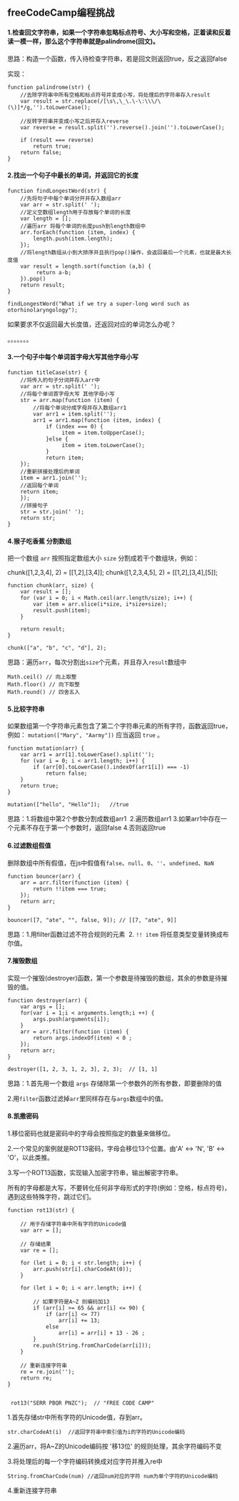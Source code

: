 ## freeCodeCamp编程挑战

#### 1.检查回文字符串，如果一个字符串忽略标点符号、大小写和空格，正着读和反着读一模一样，那么这个字符串就是palindrome(回文)。

思路：构造一个函数，传入待检查字符串，若是回文则返回true，反之返回false

实现：

```
function palindrome(str) {
	//去除字符串中所有空格和标点符号并变成小写，将处理后的字符串存入result
  	var result = str.replace(/[\s\,\_\.\-\:\\\/\(\)]*/g,'').toLowerCase();

  	//反转字符串并变成小写之后并存入reverse
  	var reverse = result.split('').reverse().join('').toLowerCase();

  	if (result === reverse)
  		return true;
  	return false;
}
```

#### 2.找出一个句子中最长的单词，并返回它的长度

```
function findLongestWord(str) {
    //先将句子中每个单词分开并存入数组arr
    var arr = str.split(' ');
    //定义空数组length用于存放每个单词的长度
    var length = [];
    //遍历arr 将每个单词的长度push到length数组中
    arr.forEach(function (item, index) {
    	length.push(item.length); 
    });
    //将length数组从小到大排序并且执行pop()操作，会返回最后一个元素，也就是最大长度值
    var result = length.sort(function (a,b) {
    	 return a-b;
    }).pop()
    return result;
}

findLongestWord("What if we try a super-long word such as otorhinolaryngology"); 
```

如果要求不仅返回最大长度值，还返回对应的单词怎么办呢？

。。。。。。。

#### 3.一个句子中每个单词首字母大写其他字母小写

```
function titleCase(str) {
	//将传入的句子分词并存入arr中 
	var arr = str.split(' ');
	//将每个单词首字母大写 其他字母小写
	str = arr.map(function (item) {
		//将每个单词分成字母并存入数组arr1
		var arr1 = item.split('');
	  	arr1 = arr1.map(function (item, index) {
			if (index === 0) {
				 item = item.toUpperCase();
			}else {
				 item = item.toLowerCase();
			}
			return item;
	});
	//重新拼接处理后的单词
	item = arr1.join('');
	//返回每个单词
	return item;
	});
	//拼接句子
	str = str.join(' ');
	return str;
}
```

#### 4.猴子吃香蕉 分割数组

把一个数组 `arr` 按照指定数组大小 `size` 分割成若干个数组块，例如：

chunk([1,2,3,4], 2) = [[1,2],[3,4]];
chunk([1,2,3,4,5], 2) = [[1,2],[3,4],[5]];

```
function chunk(arr, size) {
	var result = [];
	for (var i = 0; i < Math.ceil(arr.length/size); i++) {
		var item = arr.slice(i*size, i*size+size);
		result.push(item);
	}
	
	return result;
}

chunk(["a", "b", "c", "d"], 2);
```

思路：遍历`arr`，每次分割出`size`个元素，并且存入`result`数组中

```
Math.ceil() // 向上取整
Math.floor() // 向下取整
Math.round() // 四舍五入
```

#### 5.比较字符串

如果数组第一个字符串元素包含了第二个字符串元素的所有字符，函数返回true，例如：
`mutation(["Mary", "Aarmy"])` 应当返回 `true` 。

```
function mutation(arr) {
  	var arr1 = arr[1].toLowerCase().split('');
  	for (var i = 0; i < arr1.length; i++) {
  		if (arr[0].toLowerCase().indexOf(arr1[i]) === -1)
  			return false;
  	}
  	return true;
}

mutation(["hello", "Hello"]);   //true
```

思路：1.将数组中第2个参数分割成数组arr1
​	    2.遍历数组arr1
​	    3.如果arr1中存在一个元素不存在于第一个参数时，返回false
​	    4.否则返回true

#### 6.过滤数组假值

删除数组中所有假值，在js中假值有`false`、`null`、`0`、`''`、`undefined`、`NaN` 

```
function bouncer(arr) {
	arr = arr.filter(function (item) {
		return !!item === true;
	});
	return arr;
}

bouncer([7, "ate", "", false, 9]); // [[7, "ate", 9]]
```

思路：1.用filter函数过滤不符合规则的元素
​            2. `!! item` 将任意类型变量转换成布尔值。

#### 7.摧毁数组

实现一个摧毁(destroyer)函数，第一个参数是待摧毁的数组，其余的参数是待摧毁的值。

```
function destroyer(arr) {
    var args = [];
    for(var i = 1;i < arguments.length;i ++) {
        args.push(arguments[i]);
    }
    arr = arr.filter(function (item) {
        return args.indexOf(item) < 0 ;
    });
    return arr;
}

destroyer([1, 2, 3, 1, 2, 3], 2, 3);  // [1, 1]
```

思路：1.首先用一个数组 `args` 存储除第一个参数外的所有参数，即要删除的值

​	    2.用`filter`函数过滤掉`arr`里同样存在与`args`数组中的值。

#### 8.凯撒密码

1.移位密码也就是密码中的字母会按照指定的数量来做移位。

2.一个常见的案例就是ROT13密码，字母会移位13个位置。由'A' ↔ 'N', 'B' ↔ 'O'，以此类推。

3.写一个ROT13函数，实现输入加密字符串，输出解密字符串。

所有的字母都是大写，不要转化任何非字母形式的字符(例如：空格，标点符号)，遇到这些特殊字符，跳过它们。

```
function rot13(str) {

	// 用于存储字符串中所有字符的Unicode值
	var arr = [];
	
	// 存储结果
	var re = [];
	
	for (let i = 0; i < str.length; i++) {
		arr.push(str[i].charCodeAt(0));
	}

	for (let i = 0; i < arr.length; i++) {

		// 如果字符是A~Z 则编码加13
		if (arr[i] >= 65 && arr[i] <= 90) {
			if (arr[i] <= 77)
				arr[i] += 13;
			else
				arr[i] = arr[i] + 13 - 26 ;
		}
		re.push(String.fromCharCode(arr[i]));
	}

	// 重新连接字符串
	re = re.join('');
	return re;
}


 rot13("SERR PBQR PNZC");  // "FREE CODE CAMP"
```

1.首先存储str中所有字符的Unicode值，存到arr。

```
str.charCodeAt(i)  //返回字符串中索引值为i的字符的Unicode编码
```

2.遍历arr，将A~Z的Unicode编码按 '移13位' 的规则处理，其余字符编码不变

3.将处理后的每一个字符编码转换成对应字符并推入re中

```
String.fromCharCode(num) //返回num对应的字符 num为单个字符的Unicode编码
```

4.重新连接字符串